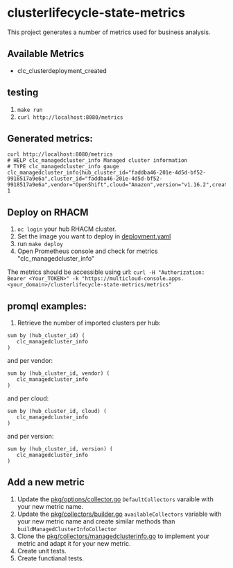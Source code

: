 # clusterlifecycle-state-metrics

This project generates a number of metrics used for business analysis.

## Available Metrics

- clc_clusterdeployment_created

## testing

1. `make run`
2. `curl http://localhost:8080/metrics`

## Generated metrics:

```
curl http://localhost:8080/metrics
# HELP clc_managedcluster_info Managed cluster information
# TYPE clc_managedcluster_info gauge
clc_managedcluster_info{hub_cluster_id="faddba46-201e-4d5d-bf52-9918517a9e6a",cluster_id="faddba46-201e-4d5d-bf52-9918517a9e6a",vendor="OpenShift",cloud="Amazon",version="v1.16.2",created_via="Other"} 1
```

## Deploy on RHACM

1. `oc login` your hub RHACM cluster.
2. Set the image you want to deploy in [deployment.yaml](overlays/deploy/deployment.yaml)
3. run `make deploy`
4. Open Prometheus console and check for metrics "clc_managedcluster_info"

The metrics should be accessible using url:
`curl -H "Authorization: Bearer <Your_TOKEN>" -k "https://multicloud-console.apps.<your_domain>/clusterlifecycle-state-metrics/metrics"`

## promql examples:

1. Retrieve the number of imported clusters per hub:

```
sum by (hub_cluster_id) (
   clc_managedcluster_info 
) 
```

and per vendor:

```
sum by (hub_cluster_id, vendor) (
   clc_managedcluster_info 
) 
```

and per cloud:

```
sum by (hub_cluster_id, cloud) (
   clc_managedcluster_info 
) 
```

and per version:

```
sum by (hub_cluster_id, version) (
   clc_managedcluster_info 
) 
```

## Add a new metric

1. Update the [pkg/options/collector.go](pkg/options/collector.go) `DefaultCollectors` varaible with your new metric name.
2. Update the [pkg/collectors/builder.go](pkg/collectors/builder.go) `availableCollectors` variable with your new metric name and create similar methods than `buildManagedClusterInfoCollector`
3. Clone the [pkg/collectors/managedclusterinfo.go](pkg/collectors/managedclusterinfo.go) to implement your metric and adapt it for your new metric.
4. Create unit tests.
5. Create functianal tests.